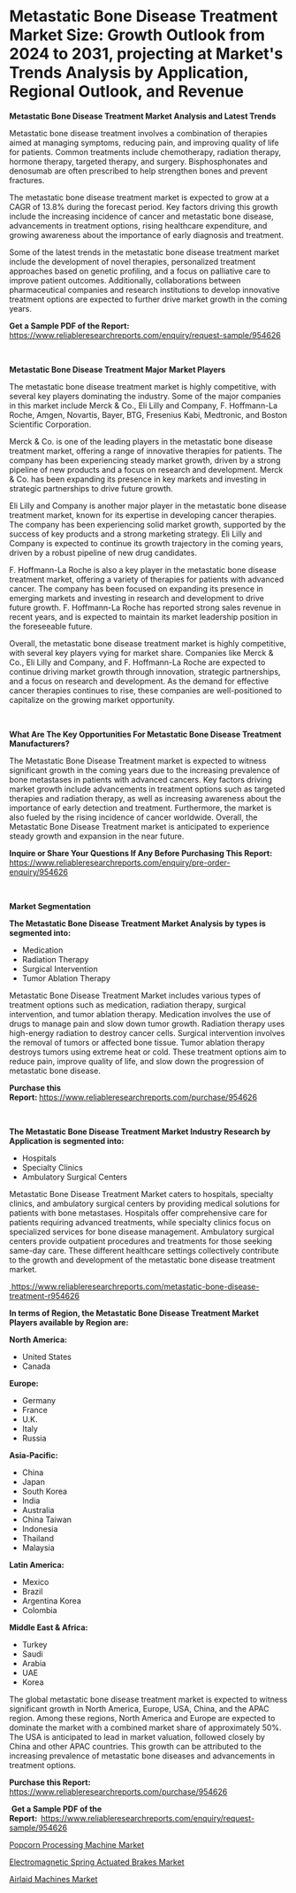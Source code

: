 <p><h1>Metastatic Bone Disease Treatment Market Size: Growth Outlook from 2024 to 2031, projecting at Market's Trends Analysis by Application, Regional Outlook, and Revenue</h1></p><p><strong>Metastatic Bone Disease Treatment Market Analysis and Latest Trends</strong></p>
<p><p>Metastatic bone disease treatment involves a combination of therapies aimed at managing symptoms, reducing pain, and improving quality of life for patients. Common treatments include chemotherapy, radiation therapy, hormone therapy, targeted therapy, and surgery. Bisphosphonates and denosumab are often prescribed to help strengthen bones and prevent fractures.</p><p>The metastatic bone disease treatment market is expected to grow at a CAGR of 13.8% during the forecast period. Key factors driving this growth include the increasing incidence of cancer and metastatic bone disease, advancements in treatment options, rising healthcare expenditure, and growing awareness about the importance of early diagnosis and treatment.</p><p>Some of the latest trends in the metastatic bone disease treatment market include the development of novel therapies, personalized treatment approaches based on genetic profiling, and a focus on palliative care to improve patient outcomes. Additionally, collaborations between pharmaceutical companies and research institutions to develop innovative treatment options are expected to further drive market growth in the coming years.</p></p>
<p><strong>Get a Sample PDF of the Report:&nbsp;</strong> <a href="https://www.reliableresearchreports.com/enquiry/request-sample/954626">https://www.reliableresearchreports.com/enquiry/request-sample/954626</a></p>
<p>&nbsp;</p>
<p><strong>Metastatic Bone Disease Treatment Major Market Players</strong></p>
<p><p>The metastatic bone disease treatment market is highly competitive, with several key players dominating the industry. Some of the major companies in this market include Merck & Co., Eli Lilly and Company, F. Hoffmann-La Roche, Amgen, Novartis, Bayer, BTG, Fresenius Kabi, Medtronic, and Boston Scientific Corporation.</p><p>Merck & Co. is one of the leading players in the metastatic bone disease treatment market, offering a range of innovative therapies for patients. The company has been experiencing steady market growth, driven by a strong pipeline of new products and a focus on research and development. Merck & Co. has been expanding its presence in key markets and investing in strategic partnerships to drive future growth.</p><p>Eli Lilly and Company is another major player in the metastatic bone disease treatment market, known for its expertise in developing cancer therapies. The company has been experiencing solid market growth, supported by the success of key products and a strong marketing strategy. Eli Lilly and Company is expected to continue its growth trajectory in the coming years, driven by a robust pipeline of new drug candidates.</p><p>F. Hoffmann-La Roche is also a key player in the metastatic bone disease treatment market, offering a variety of therapies for patients with advanced cancer. The company has been focused on expanding its presence in emerging markets and investing in research and development to drive future growth. F. Hoffmann-La Roche has reported strong sales revenue in recent years, and is expected to maintain its market leadership position in the foreseeable future.</p><p>Overall, the metastatic bone disease treatment market is highly competitive, with several key players vying for market share. Companies like Merck & Co., Eli Lilly and Company, and F. Hoffmann-La Roche are expected to continue driving market growth through innovation, strategic partnerships, and a focus on research and development. As the demand for effective cancer therapies continues to rise, these companies are well-positioned to capitalize on the growing market opportunity.</p></p>
<p>&nbsp;</p>
<p><strong>What Are The Key Opportunities For Metastatic Bone Disease Treatment Manufacturers?</strong></p>
<p><p>The Metastatic Bone Disease Treatment market is expected to witness significant growth in the coming years due to the increasing prevalence of bone metastases in patients with advanced cancers. Key factors driving market growth include advancements in treatment options such as targeted therapies and radiation therapy, as well as increasing awareness about the importance of early detection and treatment. Furthermore, the market is also fueled by the rising incidence of cancer worldwide. Overall, the Metastatic Bone Disease Treatment market is anticipated to experience steady growth and expansion in the near future.</p></p>
<p><strong>Inquire or Share Your Questions If Any Before Purchasing This Report:</strong> <a href="https://www.reliableresearchreports.com/enquiry/pre-order-enquiry/954626">https://www.reliableresearchreports.com/enquiry/pre-order-enquiry/954626</a></p>
<p>&nbsp;</p>
<p><strong>Market Segmentation</strong></p>
<p><strong>The Metastatic Bone Disease Treatment Market Analysis by types is segmented into:</strong></p>
<p><ul><li>Medication</li><li>Radiation Therapy</li><li>Surgical Intervention</li><li>Tumor Ablation Therapy</li></ul></p>
<p><p>Metastatic Bone Disease Treatment Market includes various types of treatment options such as medication, radiation therapy, surgical intervention, and tumor ablation therapy. Medication involves the use of drugs to manage pain and slow down tumor growth. Radiation therapy uses high-energy radiation to destroy cancer cells. Surgical intervention involves the removal of tumors or affected bone tissue. Tumor ablation therapy destroys tumors using extreme heat or cold. These treatment options aim to reduce pain, improve quality of life, and slow down the progression of metastatic bone disease.</p></p>
<p><strong>Purchase this Report:&nbsp;</strong><a href="https://www.reliableresearchreports.com/purchase/954626">https://www.reliableresearchreports.com/purchase/954626</a></p>
<p>&nbsp;</p>
<p><strong>The Metastatic Bone Disease Treatment Market Industry Research by Application is segmented into:</strong></p>
<p><ul><li>Hospitals</li><li>Specialty Clinics</li><li>Ambulatory Surgical Centers</li></ul></p>
<p><p>Metastatic Bone Disease Treatment Market caters to hospitals, specialty clinics, and ambulatory surgical centers by providing medical solutions for patients with bone metastases. Hospitals offer comprehensive care for patients requiring advanced treatments, while specialty clinics focus on specialized services for bone disease management. Ambulatory surgical centers provide outpatient procedures and treatments for those seeking same-day care. These different healthcare settings collectively contribute to the growth and development of the metastatic bone disease treatment market.</p></p>
<p><a href="https://www.reliableresearchreports.com/metastatic-bone-disease-treatment-r954626">&nbsp;https://www.reliableresearchreports.com/metastatic-bone-disease-treatment-r954626</a></p>
<p><strong>In terms of Region, the Metastatic Bone Disease Treatment Market Players available by Region are:</strong></p>
<p>
    <p> <strong> North America: </strong>
        <ul>
            <li>United States</li>
            <li>Canada</li>
        </ul>
        </p> 
    <p> <strong> Europe: </strong>
        <ul>
            <li>Germany</li>
            <li>France</li>
            <li>U.K.</li>
            <li>Italy</li>
            <li>Russia</li>
        </ul>
        </p> 
    <p> <strong> Asia-Pacific: </strong>
        <ul>
            <li>China</li>
            <li>Japan</li>
            <li>South Korea</li>
            <li>India</li>
            <li>Australia</li>
            <li>China Taiwan</li>
            <li>Indonesia</li>
            <li>Thailand</li>
            <li>Malaysia</li>
        </ul>
        </p> 
    <p> <strong> Latin America: </strong>
        <ul>
            <li>Mexico</li>
            <li>Brazil</li>
            <li>Argentina Korea</li>
            <li>Colombia</li>
        </ul>
        </p> 
    <p> <strong> Middle East & Africa: </strong>
        <ul>
            <li>Turkey</li>
            <li>Saudi</li>
            <li>Arabia</li>
            <li>UAE</li>
            <li>Korea</li>
        </ul>
    </p>
    </p>
<p><p>The global metastatic bone disease treatment market is expected to witness significant growth in North America, Europe, USA, China, and the APAC region. Among these regions, North America and Europe are expected to dominate the market with a combined market share of approximately 50%. The USA is anticipated to lead in market valuation, followed closely by China and other APAC countries. This growth can be attributed to the increasing prevalence of metastatic bone diseases and advancements in treatment options.</p></p>
<p><strong>Purchase this Report: </strong><a href="https://www.reliableresearchreports.com/purchase/954626">https://www.reliableresearchreports.com/purchase/954626</a></p>
<p>&nbsp;<strong>Get a Sample PDF of the Report:&nbsp;&nbsp;</strong><a href="https://www.reliableresearchreports.com/enquiry/request-sample/954626">https://www.reliableresearchreports.com/enquiry/request-sample/954626</a></p>
<p><strong></strong></p>
<p><p><a href="https://www.linkedin.com/pulse/popcorn-processing-machine-market-share-evolution-growth-trends-quvyc">Popcorn Processing Machine Market</a></p><p><a href="https://www.linkedin.com/pulse/electromagnetic-spring-actuated-brakes-market-insights-cagr-trends-0trvc">Electromagnetic Spring Actuated Brakes Market</a></p><p><a href="https://www.linkedin.com/pulse/analyzing-airlaid-machines-market-global-industry-perspective-pqs5e">Airlaid Machines Market</a></p></p>